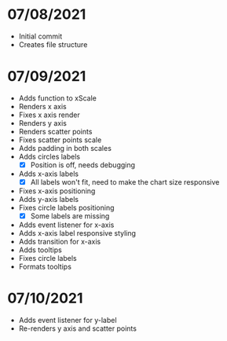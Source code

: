 # 07/08/2021
- Initial commit
- Creates file structure

# 07/09/2021
- Adds function to xScale
- Renders x axis
- Fixes x axis render
- Renders y axis
- Renders scatter points
- Fixes scatter points scale
- Adds padding in both scales
- Adds circles labels
    - [X] Position is off, needs debugging
- Adds x-axis labels
    - [X] All labels won't fit, need to make the chart size responsive
- Fixes x-axis positioning
- Adds y-axis labels
- Fixes circle labels positioning
    - [X] Some labels are missing
- Adds event listener for x-axis
- Adds x-axis label responsive styling
- Adds transition for x-axis
- Adds tooltips
- Fixes circle labels
- Formats tooltips

# 07/10/2021
- Adds event listener for y-label
- Re-renders y axis and scatter points